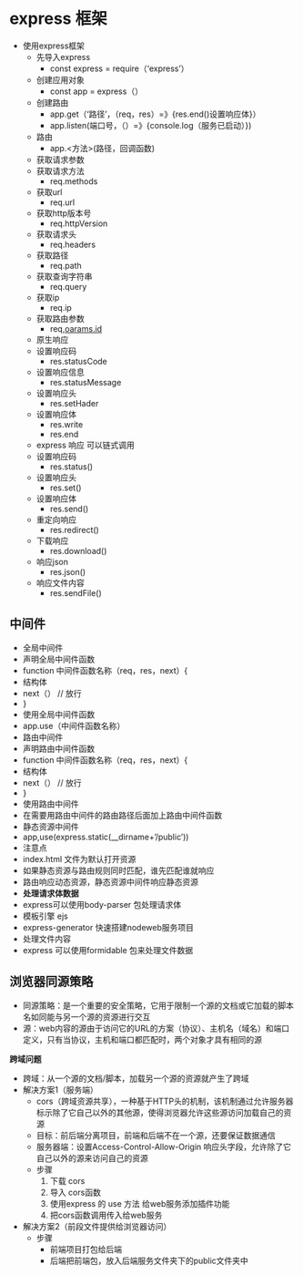 # express 框架

* 使用express框架
  * 先导入express
    * const express = require（‘express’）
  * 创建应用对象
    * const app = express（）
  * 创建路由
    * app.get（‘路径’，（req，res）=》{res.end()设置响应体}）
    * app.listen(端口号，（）=》{console.log（服务已启动）})
  * 路由
    * app.<方法>(路径，回调函数)
  * 获取请求参数
  * 获取请求方法
    * req.methods
  * 获取url
    * req.url
  * 获取http版本号
    * req.httpVersion
  * 获取请求头
    * req.headers
  * 获取路径
    * req.path
  * 获取查询字符串
    * req.query
  * 获取ip
    * req.ip
  * 获取路由参数
    * req,[oarams.id](http://oarams.id)
  * 原生响应
  * 设置响应码
    * res.statusCode
  * 设置响应信息
    * res.statusMessage
  * 设置响应头
    * res.setHader
  * 设置响应体
    * res.write
    * res.end
  * express 响应  可以链式调用
  * 设置响应码
    * res.status()
  * 设置响应头
    * res.set()
  * 设置响应体
    * res.send()
  * 重定向响应
    * res.redirect()
  * 下载响应
    * res.download()
  * 响应json
    * res.json()
  * 响应文件内容
    * res.sendFile()

## 中间件

* 全局中间件
* 声明全局中间件函数
* function 中间件函数名称（req，res，next）{
* 结构体
* next（） // 放行
* }
* 使用全局中间件函数
* app.use（中间件函数名称）
* 路由中间件
* 声明路由中间件函数
* function 中间件函数名称（req，res，next）{
* 结构体
* next（） // 放行
* }
* 使用路由中间件
* 在需要用路由中间件的路由路径后面加上路由中间件函数
* 静态资源中间件
* app,use(express.static(__dirname+’/public’))
* 注意点
* index.html 文件为默认打开资源
* 如果静态资源与路由规则同时匹配，谁先匹配谁就响应
* 路由响应动态资源，静态资源中间件响应静态资源
* **处理请求体数据**
* express可以使用body-parser 包处理请求体
* 模板引擎  ejs
* express-generator 快速搭建nodeweb服务项目
* 处理文件内容
* express 可以使用formidable 包来处理文件数据

## 浏览器同源策略

* 同源策略：是一个重要的安全策略，它用于限制一个源的文档或它加载的脚本名如同能与另一个源的资源进行交互
* 源：web内容的源由于访问它的URL的方案（协议）、主机名（域名）和端口定义，只有当协议，主机和端口都匹配时，两个对象才具有相同的源

**跨域问题**

* 跨域：从一个源的文档/脚本，加载另一个源的资源就产生了跨域
* 解决方案1（服务端）
  * cors（跨域资源共享），一种基于HTTP头的机制，该机制通过允许服务器标示除了它自己以外的其他源，使得浏览器允许这些源访问加载自己的资源
  * 目标：前后端分离项目，前端和后端不在一个源，还要保证数据通信
  * 服务器端：设置Access-Control-Allow-Origin 响应头字段，允许除了它自己以外的源来访问自己的资源
  * 步骤
    1. 下载 cors
    2. 导入 cors函数
    3. 使用express 的 use 方法 给web服务添加插件功能
    4. 把cors函数调用传入给web服务
* 解决方案2（前段文件提供给浏览器访问）
  * 步骤
    * 前端项目打包给后端
    * 后端把前端包，放入后端服务文件夹下的public文件夹中
